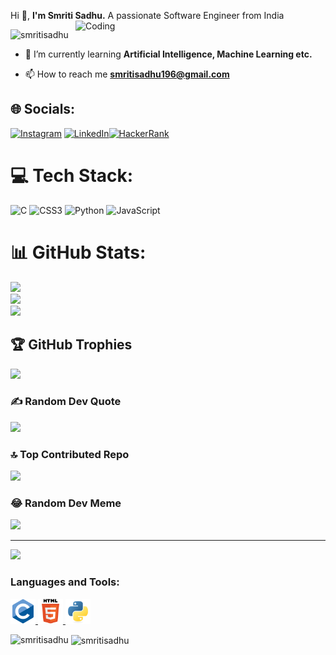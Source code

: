 Hi 👋, **I'm Smriti Sadhu.**
A passionate Software Engineer from India
<img align="right" alt="Coding" width="400" src="https://user-images.githubusercontent.com/59734313/157189039-c09b3e38-9f42-42c0-ab54-14f1574190a7.gif">
<p align="left"> <img src="https://komarev.com/ghpvc/?username=smritisadhu&label=Profile%20views&color=0e75b6&style=flat" alt="smritisadhu" /> </p>

- 🌱 I’m currently learning **Artificial Intelligence, Machine Learning etc.**

- 📫 How to reach me **smritisadhu196@gmail.com**

## 🌐 Socials:
[![Instagram](https://img.shields.io/badge/Instagram-%23E4405F.svg?logo=Instagram&logoColor=white)](https://instagram.com/_.smriti._19) [![LinkedIn](https://img.shields.io/badge/LinkedIn-%230077B5.svg?logo=linkedin&logoColor=white)](https://linkedin.com/in/linkedin.com/in/smriti-sadhu-370996229)[![HackerRank](https://img.shields.io/badge/HackerRank-%23G077B5.svg?logo=HackerRank&logoColor=white)](https://linkedin.com/in/@smritisadhu196)

# 💻 Tech Stack:
![C](https://img.shields.io/badge/c-%2300599C.svg?style=for-the-badge&logo=c&logoColor=white) ![CSS3](https://img.shields.io/badge/css3-%231572B6.svg?style=for-the-badge&logo=css3&logoColor=white) ![Python](https://img.shields.io/badge/python-3670A0?style=for-the-badge&logo=python&logoColor=ffdd54) ![JavaScript](https://img.shields.io/badge/javascript-%23323330.svg?style=for-the-badge&logo=javascript&logoColor=%23F7DF1E)
# 📊 GitHub Stats:
![](https://github-readme-stats.vercel.app/api?username=SmritiSadhu&theme=dark&hide_border=false&include_all_commits=false&count_private=false)<br/>
![](https://github-readme-streak-stats.herokuapp.com/?user=SmritiSadhu&theme=dark&hide_border=false)<br/>
![](https://github-readme-stats.vercel.app/api/top-langs/?username=SmritiSadhu&theme=dark&hide_border=false&include_all_commits=false&count_private=false&layout=compact)

## 🏆 GitHub Trophies
![](https://github-profile-trophy.vercel.app/?username=SmritiSadhu&theme=radical&no-frame=false&no-bg=true&margin-w=4)

### ✍️ Random Dev Quote
![](https://quotes-github-readme.vercel.app/api?type=horizontal&theme=radical)

### 🔝 Top Contributed Repo
![](https://github-contributor-stats.vercel.app/api?username=SmritiSadhu&limit=5&theme=dark&combine_all_yearly_contributions=true)

### 😂 Random Dev Meme
<img src="https://rm.up.railway.app/" width="512px"/>

---
[![](https://visitcount.itsvg.in/api?id=SmritiSadhu&icon=0&color=0)](https://visitcount.itsvg.in)

<!-- Proudly created with GPRM ( https://gprm.itsvg.in ) -->

<h3 align="left">Languages and Tools:</h3>
<p align="left"> <a href="https://www.cprogramming.com/" target="_blank" rel="noreferrer"> <img src="https://raw.githubusercontent.com/devicons/devicon/master/icons/c/c-original.svg" alt="c" width="40" height="40"/> </a> <a href="https://www.w3.org/html/" target="_blank" rel="noreferrer"> <img src="https://raw.githubusercontent.com/devicons/devicon/master/icons/html5/html5-original-wordmark.svg" alt="html5" width="40" height="40"/> </a> <a href="https://www.python.org" target="_blank" rel="noreferrer"> <img src="https://raw.githubusercontent.com/devicons/devicon/master/icons/python/python-original.svg" alt="python" width="40" height="40"/> </a> </p>

<p><img align="left" src="https://github-readme-stats.vercel.app/api/top-langs?username=smritisadhu&show_icons=true&locale=en&layout=compact" alt="smritisadhu" /></p>

<p>&nbsp;<img align="center" src="https://github-readme-stats.vercel.app/api?username=smritisadhu&show_icons=true&locale=en" alt="smritisadhu" /></p>

